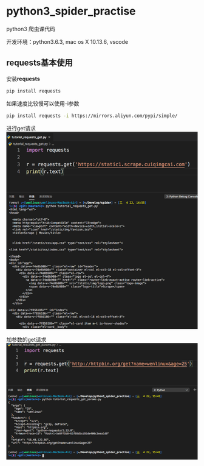 # python3_spider_practise
python3 爬虫课代码

开发环境：python3.6.3, mac os X 10.13.6, vscode

## requests基本使用

安装**requests**

```bash
pip install requests
```

如果速度比较慢可以使用-i参数

```bash
pip install requests -i https://mirrors.aliyun.com/pypi/simple/
```

进行get请求
![Alt get请求](https://github.com/Rockycai/python3_spider_practise/raw/master/images/1.png "Optional title")

加参数的get请求
![Alt 参数get请求](https://github.com/Rockycai/python3_spider_practise/raw/master/images/3.png "Optional title")